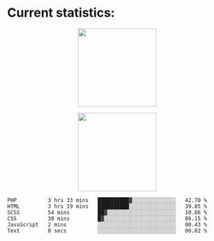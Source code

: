 
  # Current statistics:


<p align="center">
  <img height="180em" align="center" src="https://github-readme-stats.vercel.app/api?username=KZvilla&show_icons=true&hide_border=true&count_private=true&include_all_commits=true&theme=blue-green" /> 
</p>
<p align="center">
  <img height="180em"src="https://github-readme-stats.vercel.app/api/top-langs/?username=kzvilla" />
</p>

<p align="center">
</p>

<!--START_SECTION:waka-->

```text
PHP          3 hrs 33 mins   ██████████▓░░░░░░░░░░░░░░   42.70 %
HTML         3 hrs 19 mins   ██████████░░░░░░░░░░░░░░░   39.85 %
SCSS         54 mins         ██▓░░░░░░░░░░░░░░░░░░░░░░   10.86 %
CSS          30 mins         █▓░░░░░░░░░░░░░░░░░░░░░░░   06.15 %
JavaScript   2 mins          ░░░░░░░░░░░░░░░░░░░░░░░░░   00.43 %
Text         0 secs          ░░░░░░░░░░░░░░░░░░░░░░░░░   00.02 %
```

<!--END_SECTION:waka-->
